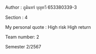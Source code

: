 Author : ภูมินทร์ บุญทวี 653380339-3

Section : 4

My personal quote : High risk High return

Team number: 2

Semester 2/2567
